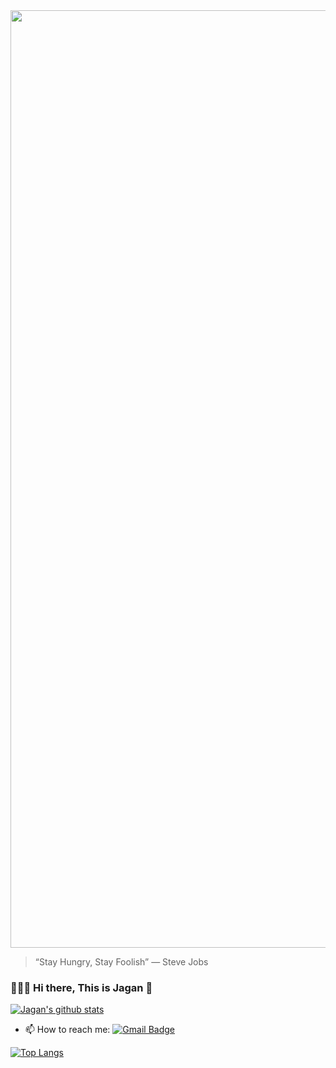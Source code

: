 <img width= "1500" src ="https://github.com/saadeghi/saadeghi/blob/master/dino.gif" />

> “Stay Hungry, Stay Foolish”
>               — Steve Jobs


###  👨🏻‍💻 Hi there, This is Jagan 👋


<!--
**jagan96/jagan96** is a ✨ _special_ ✨ repository because its `README.md` (this file) appears on your GitHub profile.

Here are some ideas to get you started:

- 🔭 I’m currently working on ...
- 🌱 I’m currently learning ...
- 👯 I’m looking to collaborate on ...
- 🤔 I’m looking for help with ...
- 💬 Ask me about ...
- 📫 How to reach me: ...
- 😄 Pronouns: ...
- ⚡ Fun fact: ...
-->

[![Jagan's github stats](https://github-readme-stats.vercel.app/api?username=jagan-chnv&show_icons=true&theme=tokyonight)](https://github.com/jagan-chnv)


- 📫 How to reach me: [![Gmail Badge](https://img.shields.io/badge/-jaganchnv@gmail.com-c14438?style=flat-square&logo=Gmail&logoColor=white&link=mailto:jaganchnv@gmail.com)](mailto:jaganchnv@gmail.com)

[![Top Langs](https://github-readme-stats.vercel.app/api/top-langs/?username=jagan-chnv&layout=compact)](https://github.com/jagan96/github-readme-stats)

